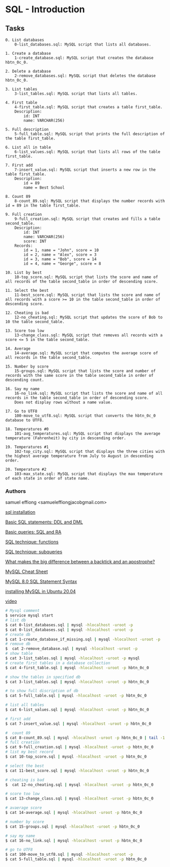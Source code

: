 # SQL - Introduction

## Tasks

    0. List databases
        0-list_databases.sql: MySQL script that lists all databases.

    1. Create a database
        1-create_database.sql: MySQL script that creates the database hbtn_0c_0.

    2. Delete a database
        2-remove_databases.sql: MySQL script that deletes the database hbtn_0c_0.

    3. List tables
        3-list_tables.sql: MySQL script that lists all tables.

    4. First table
        4-first_table.sql: MySQL script that creates a table first_table.
        Description:
            id: INT
            name: VARCHAR(256)

    5. Full description
        5-full_table.sql: MySQL script that prints the full description of the table first_table.

    6. List all in table
        6-list_values.sql: MySQL script that lists all rows of the table first_table.

    7. First add
        7-insert_value.sql: MySQL script that inserts a new row in the table first_table.
        Description:
            id = 89
            name = Best School

    8. Count 89
        8-count_89.sql: MySQL script that displays the number records with id = 89 in the table first_table.

    9. Full creation
        9-full_creation.sql: MySQL script that creates and fills a table second_table.
        Description:
            id: INT
            name: VARCHAR(256)
            score: INT
        Records:
            id = 1, name = "John", score = 10
            id = 2, name = "Alex", score = 3
            id = 3, name = "Bob", score = 14
            id = 4, name = "George", score = 8

    10. List by best
        10-top_score.sql: MySQL script that lists the score and name of all records of the table second_table in order of descending score.

    11. Select the best
        11-best_score.sql: MySQL script that lists the score and name of all records with a score >= 10 in the table second_table in order of descending score.

    12. Cheating is bad
        12-no_cheating.sql: MySQL script that updates the score of Bob to 10 the table second_table.

    13. Score too low
        13-change_class.sql: MySQL script that removes all records with a score <= 5 in the table second_table.

    14. Average
        14-average.sql: MySQL script that computes the average score of all records in the table second_table.

    15. Number by score
        15-groups.sql: MySQL script that lists the score and number of records with the same score in the table second_table in order of descending count.

    16. Say my name
        16-no_link.sql: MySQL script that lists the score and name of all records in the table second_table in order of descending score.
        Does not display rows without a name value.

    17. Go to UTF8
        100-move_to_utf8.sql: MySQL script that converts the hbtn_0c_0 database to UTF8.

    18. Temperatures #0
        101-avg_temperatures.sql: MySQL script that displays the average temperature (Fahrenheit) by city in descending order.

    19. Temperatures #1
        102-top_city.sql: MySQL script that displays the three cities with the highest average temperature from July to August in descending order.

    20. Temperature #2
        103-max_state.sql: MySQL script that displays the max temperature of each state in order of state name.

### Authors

samuel effiong <samueleffiongjacobgmail.com>

[sql installation](https://www.digitalocean.com/community/tutorials/how-to-install-mysql-on-ubuntu-20-04)

[Basic SQL statements: DDL and DML](https://web.csulb.edu/colleges/coe/cecs/dbdesign/dbdesign.php?page=sql/ddldml.php)

[Basic queries: SQL and RA](https://web.csulb.edu/colleges/coe/cecs/dbdesign/dbdesign.php?page=sql/queries.php)

[SQL technique: functions](https://web.csulb.edu/colleges/coe/cecs/dbdesign/dbdesign.php?page=sql/functions.php)

[SQL technique: subqueries](https://web.csulb.edu/colleges/coe/cecs/dbdesign/dbdesign.php?page=sql/subqueries.php)

[What makes the big difference between a backtick and an apostrophe?](https://stackoverflow.com/questions/29402361/what-makes-the-big-difference-between-a-backtick-and-an-apostrophe/29402458)

[MySQL Cheat Sheet](https://intellipaat.com/mediaFiles/2019/02/SQL-Commands-Cheat-Sheet.pdf?US)

[MySQL 8.0 SQL Statement Syntax](https://dev.mysql.com/doc/refman/8.0/en/sql-statements.html)

[installing MySQL in Ubuntu 20.04](https://phoenixnap.com/kb/install-mysql-ubuntu-20-04)

[video](https://www.youtube.com/watch?v=FR4QIeZaPeM)

```bash 
# Mysql comment
$ service mysql start
# list db
$ cat 0-list_databases.sql | mysql -hlocalhost -uroot -p
$ cat 0-list_databases.sql | mysql -hlocalhost -uroot -p
# create db
$ cat 1-create_database_if_missing.sql | mysql -hlocalhost -uroot -p
# remove db
$  cat 2-remove_database.sql | mysql -hlocalhost -uroot -p
# show table
$ cat 3-list_tables.sql | mysql -hlocalhost -uroot -p mysql
# create first tables in a database collection
$ cat 4-first_table.sql | mysql -hlocalhost -uroot -p hbtn_0c_0

# show the tables in specified db
$ cat 3-list_tables.sql | mysql -hlocalhost -uroot -p hbtn_0c_0

# to show full discription of db
$ cat 5-full_table.sql | mysql -hlocalhost -uroot -p hbtn_0c_0

# list all tables
$ cat 6-list_values.sql | mysql -hlocalhost -uroot -p hbtn_0c_0

# first add 
$ cat 7-insert_value.sql | mysql -hlocalhost -uroot -p hbtn_0c_0

#  count 89
$ cat 8-count_89.sql | mysql -hlocalhost -uroot -p hbtn_0c_0 | tail -1
# full creation
$ cat 9-full_creation.sql | mysql -hlocalhost -uroot -p hbtn_0c_0
# list my best record
$ cat 10-top_score.sql | mysql -hlocalhost -uroot -p hbtn_0c_0

# select the best
$ cat 11-best_score.sql | mysql -hlocalhost -uroot -p hbtn_0c_0

# cheating is bad
$  cat 12-no_cheating.sql | mysql -hlocalhost -uroot -p hbtn_0c_0

# score too low
$ cat 13-change_class.sql | mysql -hlocalhost -uroot -p hbtn_0c_0

# avaerage score
$ cat 14-average.sql | mysql -hlocalhost -uroot -p hbtn_0c_0

# number by score
$ cat 15-groups.sql | mysql -hlocalhost -uroot -p hbtn_0c_0

# say my name
$ cat 16-no_link.sql | mysql -hlocalhost -uroot -p hbtn_0c_0

# go to UTF8
$ cat 100-move_to_utf8.sql | mysql -hlocalhost -uroot -p 
$ cat 5-full_table.sql | mysql -hlocalhost -uroot -p hbtn_0c_0
```
